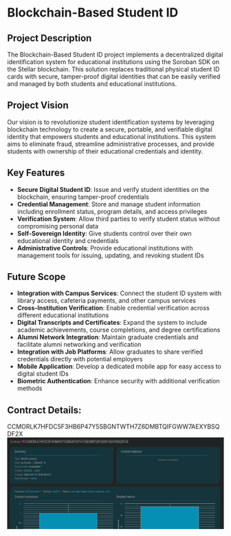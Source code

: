 # Blockchain-Based Student ID

## Project Description
The Blockchain-Based Student ID project implements a decentralized digital identification system for educational institutions using the Soroban SDK on the Stellar blockchain. This solution replaces traditional physical student ID cards with secure, tamper-proof digital identities that can be easily verified and managed by both students and educational institutions.

## Project Vision
Our vision is to revolutionize student identification systems by leveraging blockchain technology to create a secure, portable, and verifiable digital identity that empowers students and educational institutions. This system aims to eliminate fraud, streamline administrative processes, and provide students with ownership of their educational credentials and identity.

## Key Features
- **Secure Digital Student ID**: Issue and verify student identities on the blockchain, ensuring tamper-proof credentials
- **Credential Management**: Store and manage student information including enrollment status, program details, and access privileges
- **Verification System**: Allow third parties to verify student status without compromising personal data
- **Self-Sovereign Identity**: Give students control over their own educational identity and credentials
- **Administrative Controls**: Provide educational institutions with management tools for issuing, updating, and revoking student IDs

## Future Scope
- **Integration with Campus Services**: Connect the student ID system with library access, cafeteria payments, and other campus services
- **Cross-Institution Verification**: Enable credential verification across different educational institutions
- **Digital Transcripts and Certificates**: Expand the system to include academic achievements, course completions, and degree certifications
- **Alumni Network Integration**: Maintain graduate credentials and facilitate alumni networking and verification
- **Integration with Job Platforms**: Allow graduates to share verified credentials directly with potential employers
- **Mobile Application**: Develop a dedicated mobile app for easy access to digital student IDs
- **Biometric Authentication**: Enhance security with additional verification methods

##  Contract Details:
CCMORLK7HFDC5F3HB6P47Y5SBGNTWTH7Z6DMBTQIFGWW7AEXYBSQDF2X
![alt text](image.png)
